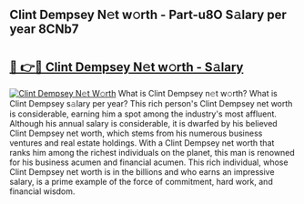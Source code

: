 ## Clint Dempsey N𝚎t w𝚘rth - Part-u8O S𝚊lary per year 8CNb7

# <h2><a href="http://gc3x9oy.nevu.top/?p=Clint+Dempsey">🔗 👉🔴 Clint Dempsey N𝚎t w𝚘rth - S𝚊lary</a></h2>

[![Clint Dempsey N𝚎t W𝚘rth](https://i.imgur.com/Oavwk0R.jpeg)](http://gc3x9oy.nevu.top/?p=Clint+Dempsey)
What is Clint Dempsey n𝚎t w𝚘rth? What is Clint Dempsey s𝚊lary per year?
This rich person's Clint Dempsey net worth is considerable, earning him a spot among the industry's most affluent. Although his annual salary is considerable, it is dwarfed by his believed Clint Dempsey net worth, which stems from his numerous business ventures and real estate holdings. With a Clint Dempsey net worth that ranks him among the richest individuals on the planet, this man is renowned for his business acumen and financial acumen. This rich individual, whose Clint Dempsey net worth is in the billions and who earns an impressive salary, is a prime example of the force of commitment, hard work, and financial wisdom.

